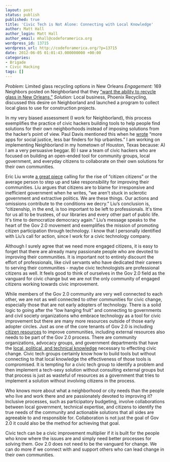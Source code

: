 ```yaml
---
layout: post
status: publish
published: true
title: 'Civic Tech is Not Alone: Connecting with Local Knowledge'
author: Matt Hall
author_login: Matt Hall
author_email: mhall@codeforamerica.org
wordpress_id: 13715
wordpress_url: http://codeforamerica.org/?p=13715
date: 2012-06-05 01:01:43.000000000 +00:00
categories:
- Brigade
- Civic Hacking
tags: []
---
```

<em>Problem:</em> Limited glass recycling options in New Orleans
<em>Engagement:</em> 169 Neighbors posted on Neighborland that they <a href="http://www.google.com/url?q=https%3A%2F%2Fneighborland.com%2Fideas%2Fnola-the-ability-to-recycle-gl&amp;sa=D&amp;sntz=1&amp;usg=AFQjCNEr1-5pY3kYt57JrYf06-9Pu9OgUQ">“want the ability to recycle glass in New Orleans.”</a>
<em>Solution:</em> Local business, Phoenix Recycling, discussed this desire on Neighborland and launched a program to collect local glass to use for construction projects.

In my very biased assessment (I work for Neighborland), this process exemplifies the practice of civic hackers building tools to help people find solutions for their own neighborhoods instead of imposing solutions from the hacker’s point of view. Paul Davis mentioned this when he <a href="http://www.google.com/url?q=http%3A%2F%2Fwww.shareable.net%2Fblog%2Fhacking-as-a-civic-duty&amp;sa=D&amp;sntz=1&amp;usg=AFQjCNF5olAmrvLPUGCjvl7RsCJ9Dq_pbg">wrote</a> “more apps for social justice, less bar finders for hip urbanites.” I am working on implementing Neighborland in my hometown of Houston, Texas because: A) I am a very persuasive beggar. B) I saw a team of civic hackers who are focused on building an open-ended tool for community groups, local government, and everyday citizens to collaborate on their own solutions for their own communities.

Eric Liu wrote <a href="http://www.google.com/url?q=http%3A%2F%2Fwww.theatlantic.com%2Fpolitics%2Farchive%2F2012%2F05%2Fdemocracy-is-for-amateurs-why-we-need-more-citizen-citizens%2F256818%2F&amp;sa=D&amp;sntz=1&amp;usg=AFQjCNH_4P7G6AbYRcVd6KsZMzEzeK2I9A">a great piece</a> calling for the rise of “citizen citizens” or the average person to step up and take responsibility for improving their communities. Liu argues that citizens are to blame for irresponsive and inefficient government when he writes, “we aren't stuck in sclerotic government and extractive politics. We are these things. Our actions and omissions contribute to the conditions we decry.” Liu’s conclusion is, “citizenship, in the end, is too important to be left to professionals. It's time for us all to be trustees, of our libraries and every other part of public life. It's time to democratize democracy again.” Liu’s message speaks to the heart of the Gov 2.0 movement and exemplifies the mission of promoting citizen participation through technology. I know that I personally identified with Liu’s call for action, since I work for a civic technology company.

Although I surely agree that we need more engaged citizens, it is easy to forget that there are already many passionate people who are devoted to improving their communities. It is important not to entirely discount the effort of professionals, like civil servants who have dedicated their careers to serving their communities - maybe civic technologists are professional citizens as well. It feels good to think of ourselves in the Gov 2.0 field as the vanguard for civic change but we are not the only community of engaged citizens working towards civic improvement.

While members of the Gov 2.0 community are very well connected to each other, we are not as well connected to other communities for civic change, especially those that are not early adopters of technology. There is a solid logic to going after the “low hanging fruit” and connecting to governments and civil society organizations who embrace technology as a tool for civic improvement but there are many more resources outside of those early adopter circles. Just as one of the core tenants of Gov 2.0 is including <a href="http://www.google.com/url?q=http%3A%2F%2Fcollaborativestudy.tumblr.com%2Fpost%2F18604288630%2Fcitizens-as-a-platform-for-civic-improvement%23.T7Z-SZ9YvTw&amp;sa=D&amp;sntz=1&amp;usg=AFQjCNEBvtBbev54IUEovUKAmttwno9yiA">citizen resources</a> to improve communities, including external resources also needs to be part of the Gov 2.0 process. There are community organizations, advocacy groups, and government departments that have the <a href="http://www.google.com/url?q=http%3A%2F%2Fwww.shareable.net%2Fblog%2Fwhat-gov-20-can-learn-from-participatory-budgeting&amp;sa=D&amp;sntz=1&amp;usg=AFQjCNF-lXByIQqECzC986SPrLPBQx-QZw">local, political, and technical knowledge</a> necessary to effecting civic change. Civic tech groups certainly know how to build tools but without connecting to that local knowledge the effectiveness of those tools is compromised. It is tempting for a civic tech group to identify a problem and then implement a tech-sexy solution without consulting external groups but that process is just as wasteful of resources as a government that tries to implement a solution without involving citizens in the process.

Who knows more about what a neighborhood or city needs than the people who live and work there and are passionately devoted to improving it? Inclusive processes, such as participatory budgeting, involve collaborations between local government, technical expertise, and citizens to identify the true needs of the community and actionable solutions that all sides are agreeable to and responsible for. Collaboration is not just the goal of Gov 2.0 it could also be the method for achieving that goal.

Civic tech can be a civic improvement multiplier if it is built for the people who know where the issues are and simply need better processes for solving them. Gov 2.0 does not need to be the vanguard for change. We can do more if we connect with and support others who can lead change in their own communities.
